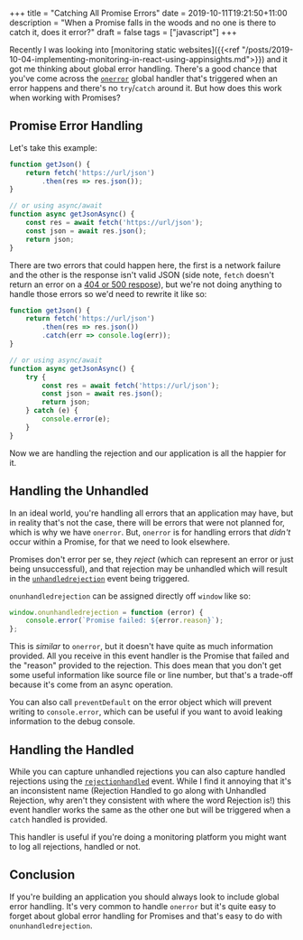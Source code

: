 +++
title = "Catching All Promise Errors"
date = 2019-10-11T19:21:50+11:00
description = "When a Promise falls in the woods and no one is there to catch it, does it error?"
draft = false
tags = ["javascript"]
+++

Recently I was looking into [monitoring static websites]({{<ref "/posts/2019-10-04-implementing-monitoring-in-react-using-appinsights.md">}}) and it got me thinking about global error handling. There's a good chance that you've come across the [`onerror`](https://developer.mozilla.org/en-US/docs/Web/API/GlobalEventHandlers/onerror) global handler that's triggered when an error happens and there's no `try`/`catch` around it. But how does this work when working with Promises?

## Promise Error Handling

Let's take this example:

```js
function getJson() {
    return fetch('https://url/json')
        .then(res => res.json());
}

// or using async/await
function async getJsonAsync() {
    const res = await fetch('https://url/json');
    const json = await res.json();
    return json;
}
```

There are two errors that could happen here, the first is a network failure and the other is the response isn't valid JSON (side note, `fetch` doesn't return an error on a [404 or 500 respose](https://developer.mozilla.org/en-US/docs/Web/API/Fetch_API/Using_Fetch)), but we're not doing anything to handle those errors so we'd need to rewrite it like so:

```js
function getJson() {
    return fetch('https://url/json')
        .then(res => res.json())
        .catch(err => console.log(err));
}

// or using async/await
function async getJsonAsync() {
    try {
        const res = await fetch('https://url/json');
        const json = await res.json();
        return json;
    } catch (e) {
        console.error(e);
    }
}
```

Now we are handling the rejection and our application is all the happier for it.

## Handling the Unhandled

In an ideal world, you're handling all errors that an application may have, but in reality that's not the case, there will be errors that were not planned for, which is why we have `onerror`. But, `onerror` is for handling errors that _didn't_ occur within a Promise, for that we need to look elsewhere.

Promises don't error per se, they _reject_ (which can represent an error or just being unsuccessful), and that rejection may be unhandled which will result in the [`unhandledrejection`](https://developer.mozilla.org/en-US/docs/Web/API/Window/unhandledrejection_event) event being triggered.

`onunhandledrejection` can be assigned directly off `window` like so:

```js
window.onunhandledrejection = function (error) {
    console.error(`Promise failed: ${error.reason}`);
};
```

This is _similar_ to `onerror`, but it doesn't have quite as much information provided. All you receive in this event handler is the Promise that failed and the "reason" provided to the rejection. This does mean that you don't get some useful information like source file or line number, but that's a trade-off because it's come from an async operation.

You can also call `preventDefault` on the error object which will prevent writing to `console.error`, which can be useful if you want to avoid leaking information to the debug console.

## Handling the Handled

While you can capture unhandled rejections you can also capture handled rejections using the [`rejectionhandled`](https://developer.mozilla.org/en-US/docs/Web/API/Window/rejectionhandled_event) event. While I find it annoying that it's an inconsistent name (Rejection Handled to go along with Unhandled Rejection, why aren't they consistent with where the word Rejection is!) this event handler works the same as the other one but will be triggered when a `catch` handled is provided.

This handler is useful if you're doing a monitoring platform you might want to log all rejections, handled or not.

## Conclusion

If you're building an application you should always look to include global error handling. It's very common to handle `onerror` but it's quite easy to forget about global error handling for Promises and that's easy to do with `onunhandledrejection`.